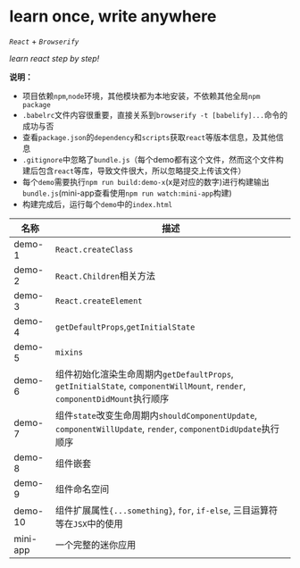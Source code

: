 # learn once, write anywhere

_`React`_ + _`Browserify`_

_learn react step by step!_

__说明：__

* 项目依赖`npm`,`node`环境，其他模块都为本地安装，不依赖其他全局`npm package`
* `.babelrc`文件内容很重要，直接关系到`browserify -t [babelify]...`命令的成功与否
* 查看`package.json`的`dependency`和`scripts`获取`react`等版本信息，及其他信息
* `.gitignore`中忽略了`bundle.js`（每个demo都有这个文件，然而这个文件构建后包含`react`等库，导致文件很大，所以忽略提交上传该文件）
* 每个`demo`需要执行`npm run build:demo-x`(x是对应的数字)进行构建输出`bundle.js`(mini-app查看使用`npm run watch:mini-app`构建)
* 构建完成后，运行每个`demo`中的`index.html`

| 名称 | 描述 |
|---|---|
|demo-1|`React.createClass`|
|demo-2|`React.Children`相关方法|
|demo-3|`React.createElement`|
|demo-4|`getDefaultProps`,`getInitialState`|
|demo-5|`mixins`|
|demo-6|组件初始化渲染生命周期内`getDefaultProps`, `getInitialState`, `componentWillMount`, `render`, `componentDidMount`执行顺序|
|demo-7|组件`state`改变生命周期内`shouldComponentUpdate`, `componentWillUpdate`, `render`, `componentDidUpdate`执行顺序|
|demo-8|组件嵌套|
|demo-9|组件命名空间|
|demo-10|组件扩展属性`{...something}`, `for`, `if-else`, 三目运算符等在`JSX`中的使用|
|mini-app|一个完整的迷你应用|
